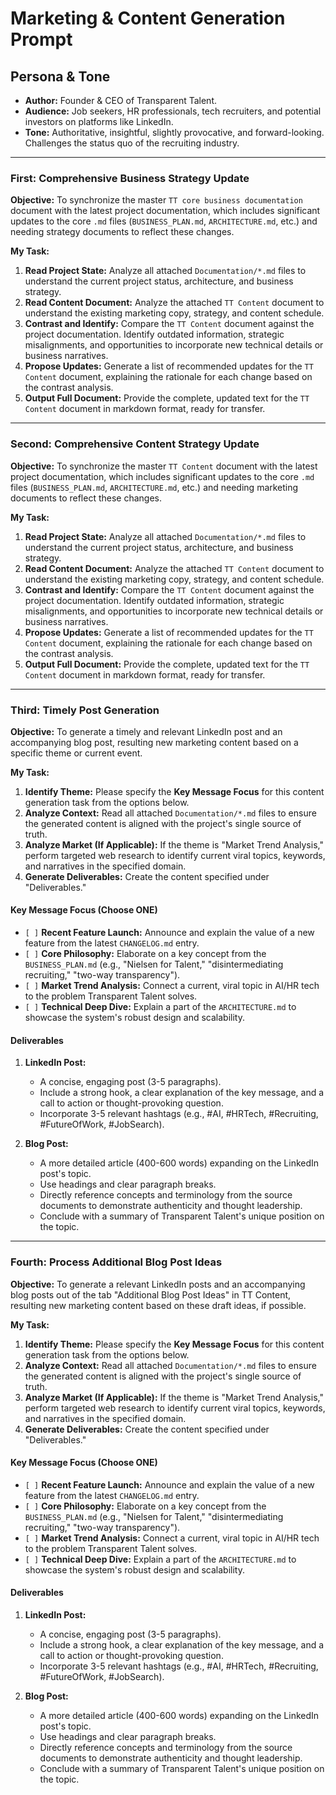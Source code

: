 # Marketing & Content Generation Prompt

## Persona & Tone
-   **Author:** Founder & CEO of Transparent Talent.
-   **Audience:** Job seekers, HR professionals, tech recruiters, and potential investors on platforms like LinkedIn.
-   **Tone:** Authoritative, insightful, slightly provocative, and forward-looking. Challenges the status quo of the recruiting industry.

---

### **First: Comprehensive Business Strategy Update**

**Objective:** To synchronize the master `TT core business documentation` document with the latest project documentation, which includes significant updates to the core `.md` files (`BUSINESS_PLAN.md`, `ARCHITECTURE.md`, etc.) and needing strategy documents to reflect these changes.

**My Task:**
1.  **Read Project State:** Analyze all attached `Documentation/*.md` files to understand the current project status, architecture, and business strategy.
2.  **Read Content Document:** Analyze the attached `TT Content` document to understand the existing marketing copy, strategy, and content schedule.
3.  **Contrast and Identify:** Compare the `TT Content` document against the project documentation. Identify outdated information, strategic misalignments, and opportunities to incorporate new technical details or business narratives.
4.  **Propose Updates:** Generate a list of recommended updates for the `TT Content` document, explaining the rationale for each change based on the contrast analysis.
5.  **Output Full Document:** Provide the complete, updated text for the `TT Content` document in markdown format, ready for transfer.

---

### **Second: Comprehensive Content Strategy Update**

**Objective:** To synchronize the master `TT Content` document with the latest project documentation, which includes significant updates to the core `.md` files (`BUSINESS_PLAN.md`, `ARCHITECTURE.md`, etc.) and needing marketing documents to reflect these changes.

**My Task:**
1.  **Read Project State:** Analyze all attached `Documentation/*.md` files to understand the current project status, architecture, and business strategy.
2.  **Read Content Document:** Analyze the attached `TT Content` document to understand the existing marketing copy, strategy, and content schedule.
3.  **Contrast and Identify:** Compare the `TT Content` document against the project documentation. Identify outdated information, strategic misalignments, and opportunities to incorporate new technical details or business narratives.
4.  **Propose Updates:** Generate a list of recommended updates for the `TT Content` document, explaining the rationale for each change based on the contrast analysis.
5.  **Output Full Document:** Provide the complete, updated text for the `TT Content` document in markdown format, ready for transfer.

---

### **Third: Timely Post Generation**

**Objective:** To generate a timely and relevant LinkedIn post and an accompanying blog post, resulting new marketing content based on a specific theme or current event.

**My Task:**
1.  **Identify Theme:** Please specify the **Key Message Focus** for this content generation task from the options below.
2.  **Analyze Context:** Read all attached `Documentation/*.md` files to ensure the generated content is aligned with the project's single source of truth.
3.  **Analyze Market (If Applicable):** If the theme is "Market Trend Analysis," perform targeted web research to identify current viral topics, keywords, and narratives in the specified domain.
4.  **Generate Deliverables:** Create the content specified under "Deliverables."

#### **Key Message Focus (Choose ONE)**
*   `[ ]` **Recent Feature Launch:** Announce and explain the value of a new feature from the latest `CHANGELOG.md` entry.
*   `[ ]` **Core Philosophy:** Elaborate on a key concept from the `BUSINESS_PLAN.md` (e.g., "Nielsen for Talent," "disintermediating recruiting," "two-way transparency").
*   `[ ]` **Market Trend Analysis:** Connect a current, viral topic in AI/HR tech to the problem Transparent Talent solves.
*   `[ ]` **Technical Deep Dive:** Explain a part of the `ARCHITECTURE.md` to showcase the system's robust design and scalability.

#### **Deliverables**
1.  **LinkedIn Post:**
    *   A concise, engaging post (3-5 paragraphs).
    *   Include a strong hook, a clear explanation of the key message, and a call to action or thought-provoking question.
    *   Incorporate 3-5 relevant hashtags (e.g., #AI, #HRTech, #Recruiting, #FutureOfWork, #JobSearch).

2.  **Blog Post:**
    *   A more detailed article (400-600 words) expanding on the LinkedIn post's topic.
    *   Use headings and clear paragraph breaks.
    *   Directly reference concepts and terminology from the source documents to demonstrate authenticity and thought leadership.
    *   Conclude with a summary of Transparent Talent's unique position on the topic.

 ---

### **Fourth: Process Additional Blog Post Ideas**

**Objective:** To generate a relevant LinkedIn posts and an accompanying blog posts out of the tab "Additional Blog Post Ideas" in TT Content, resulting new marketing content based on these draft ideas, if possible.

**My Task:**
1.  **Identify Theme:** Please specify the **Key Message Focus** for this content generation task from the options below.
2.  **Analyze Context:** Read all attached `Documentation/*.md` files to ensure the generated content is aligned with the project's single source of truth.
3.  **Analyze Market (If Applicable):** If the theme is "Market Trend Analysis," perform targeted web research to identify current viral topics, keywords, and narratives in the specified domain.
4.  **Generate Deliverables:** Create the content specified under "Deliverables."

#### **Key Message Focus (Choose ONE)**
*   `[ ]` **Recent Feature Launch:** Announce and explain the value of a new feature from the latest `CHANGELOG.md` entry.
*   `[ ]` **Core Philosophy:** Elaborate on a key concept from the `BUSINESS_PLAN.md` (e.g., "Nielsen for Talent," "disintermediating recruiting," "two-way transparency").
*   `[ ]` **Market Trend Analysis:** Connect a current, viral topic in AI/HR tech to the problem Transparent Talent solves.
*   `[ ]` **Technical Deep Dive:** Explain a part of the `ARCHITECTURE.md` to showcase the system's robust design and scalability.

#### **Deliverables**
1.  **LinkedIn Post:**
    *   A concise, engaging post (3-5 paragraphs).
    *   Include a strong hook, a clear explanation of the key message, and a call to action or thought-provoking question.
    *   Incorporate 3-5 relevant hashtags (e.g., #AI, #HRTech, #Recruiting, #FutureOfWork, #JobSearch).

2.  **Blog Post:**
    *   A more detailed article (400-600 words) expanding on the LinkedIn post's topic.
    *   Use headings and clear paragraph breaks.
    *   Directly reference concepts and terminology from the source documents to demonstrate authenticity and thought leadership.
    *   Conclude with a summary of Transparent Talent's unique position on the topic.
